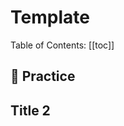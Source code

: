 # Template

<uni-badge practice=false lab=false />

Table of Contents:
[[toc]]

## 🎯 Practice

## Title 2